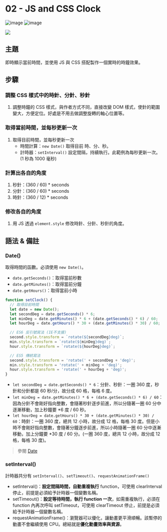 # 02 - JS and CSS Clock

![image](https://img.shields.io/badge/JavaScript-exercise-F0DB4F.svg) ![image](https://img.shields.io/badge/CSS-exercise-1572B6.svg)

![](https://images2.imgbox.com/5c/c1/g6PDwr6A_o.jpg)

## 主題

即時顯示當前時間，並使用 JS 與 CSS 搭配製作一個實時的時鐘效果。

## 步驟

### 調整 CSS 樣式中的時針、分針、秒針

1. 調整時鐘的 CSS 樣式，與作者方式不同，直接改變 DOM 樣式，使針的範圍變大，方便定位。好處是不用去做調整旋轉的軸心位置等。

### 取得當前時間，並每秒更新一次

1. 取得目前時間，並每秒更新一次
   - 時間計算：`new Date()` 取得目前 時、分、秒。
   - 計時器：`setInterval()` 設定間隔，持續執行。此範例為每秒更新一次。(1 秒為 1000 毫秒)

### 計算出各自的角度

1. 秒針：(360 / 60) \* seconds
2. 分針：(360 / 60) \* seconds
3. 時針：(360 / 12) \* seconds

### 修改各自的角度

1. 用 JS 透過 `element.style` 修改時針、分針、秒針的角度。

## 語法 & 備註

### Date()

取得時間的函數。必須使用 `new Date()`。

- `date.getSeconds()`：取得當前秒數
- `date.getMinutes()`：取得當前分鐘
- `date.getHours()`：取得當前小時

```js
function setClock() {
  // 取得目前時間
  let date = new Date();
  let secondDeg = date.getSeconds() * 6;
  let minDeg = date.getMinutes() * 6 + (date.getSeconds() * 6) / 60;
  let hourDeg = date.getHours() * 30 + (date.getMinutes() * 30) / 60;

  // ES6 反引號寫法 (IE不支援)
  second.style.transform = `rotate(${secondDeg}deg)`;
  min.style.transform = `rotate(${minDeg}deg)`;
  hour.style.transform = `rotate(${hourDeg}deg)`;

  // ES5 傳統寫法
  second.style.transform = 'rotate(' + secondDeg + 'deg)';
  min.style.transform = 'rotate(' + minDeg + 'deg)';
  hour.style.transform = 'rotate(' + hourDeg + 'deg)';
}
```

- `let secondDeg = date.getSeconds() * 6`：分針、秒針：一圈 360 度，秒針和分針都是 60 秒/分，故分成 60 格，每格 6 度。
- `let minDeg = date.getMinutes() * 6 + (date.getSeconds() * 6) / 60`：因為分針不會剛好指向整數，會隨著秒針逐步前進，所以分隨著一圈 60 分中逐漸移動，加上秒鐘要 \*6 度 / 60 秒。
- `let hourDeg = date.getHours() * 30 + (date.getMinutes() * 30) / 60`：時針：一圈 360 度，總共 12 小時，故分成 12 格，每格 30 度。但是小時不會剛好指向整數，會隨著分鐘逐步前進，所以小時隨著一圈 60 分中逐漸移動，加上分鐘要 \*30 度 / 60 分。(一圈 360 度，總共 12 小時，故分成 12 格，每格 30 度)。

> 參閱 [Date](https://developer.mozilla.org/zh-TW/docs/Web/JavaScript/Reference/Global_Objects/Date)

### setInterval()

計時器共分有 `setInterval()`、`setTimeout()`、`requestAnimationFrame()`

- setInterval()：**設定間隔時間，自動重複執行** function，可使用 clearInterval 停止，前提是必須給予計時器一個變數名稱。
- setTimeout()：**設定等待時間，執行 function 一次**，如需重複執行，必須在 function 內再次呼叫 setTimeout，可使用 clearTimeout 停止，前提是必須給予計時器一個變數名稱。
- requestAnimationFrame()：瀏覽器可以優化，讓動畫更平滑順暢。該暫停的動畫不會繼續使用 CPU。總結就是**優化動畫效率與資源**。
